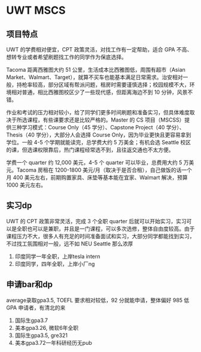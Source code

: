 # UWT MSCS

## 项目特点
UWT 的学费相对便宜，CPT 政策灵活，对找工作有一定帮助，适合 GPA 不高、想转专业或者希望刷题找工作的同学作为保底选择。

Tacoma 距离西雅图大约 51 公里，生活成本比西雅图低，周围有超市（Asian Market、Walmart、Target），就算不买车也能基本满足日常需求。治安相对一般，持枪率较高，部分区域有帮派问题，租房时需要谨慎选择；校园规模不大，环境相对普通，相比西雅图校区少了一些现代感，但距离海边不到 10 分钟，风景不错。

作业和考试的压力相对较小，给了同学们更多时间刷题和准备实习，但具体难度取决于所选课程，有些课要求还是比较严格的。Master 的 CS 项目（MSCSS）提供三种学习模式：Course Only（45 学分）、Capstone Project（40 学分）、Thesis（40 学分），大部分人会选择 Course Only，因为毕业更快且更容易拿到学位。一般 4-5 个学期就能读完，总学费大约 5 万美金；有机会选 Seattle 校区的课，但选课权限靠后，热门课程经常选不到，且往返交通也不太方便。


学费一个 quarter 约 12,000 美元，4-5 个 quarter 可以毕业，总费用大约 5 万美元。Tacoma 房租在 1200-1800 美元/月（取决于是否合租），自己做饭的话一个月 400 美元左右，前期购置家具、床垫等基本能在宜家、Walmart 解决，预算 1000 美元左右。

## 实习dp
UWT 的 CPT 政策非常灵活，完成 3 个全职 quarter 后就可以开始实习，实习可以是全职也可以是兼职，并且是一门课程，可以多次选修，整体自由度较高。由于课程压力不大，很多人有充足的时间准备面试和实习，大部分同学都能找到实习，不过找工氛围相对一般，远不如 NEU Seattle 那么浓厚

1. 印度同学一年全职，上岸tesla intern
2. 印度同学，四年全职，上岸小厂ng

## 申请bar和dp
average录取gpa3.5, TOEFL 要求相对较低，92 分就能申请，整体偏好 985 低 GPA 申请者，有清北的来
1. 国际生gpa3.7
2. 美本gpa3.26, 微软6年全职
3. 国际生gpa3.5, gre321
4. 美本gpa3.72一年科研经历无pub